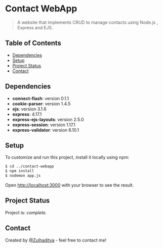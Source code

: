 # Contact WebApp

>A website that implements CRUD to manage contacts using Node.js , Express and EJS.

## Table of Contents

- [Dependencies](#dependencies)
- [Setup](#setup)
- [Project Status](#project-status)
- [Contact](#contact)

## Dependencies

- **connect-flash**:  version 0.1.1
- **cookie-parser**: version 1.4.5
- **ejs**: version 3.1.6
- **express**: 4.17.1
- **express-ejs-layouts**: version 2.5.0
- **express-session**: version 1.17.1
- **express-validator**: version 6.10.1

## Setup

To customize and run this project, install it locally using npm:

```bash
$ cd ../contact-webapp
$ npm install
$ nodemon app.js
```

Open [http://localhost:3000](http://localhost:3000) with your browser to see the result.

## Project Status

Project is: _complete._ <!-- / _complete_ / _no longer being worked on_. reason ? -->

## Contact
Created by [@Zulhaditya](https://zulhaditya.vercel.app) - feel free to contact me!
